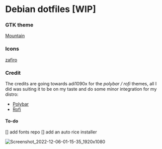 # Debian dotfiles [WIP]

### GTK theme 
[Mountain](https://github.com/mountain-theme/Mountain/)

### Icons
[zafiro](https://github.com/zayronxio/Zafiro-icons/releases)

### Credit
The credits are going towards adi1090x for the *polybar / rofi* themes, all I did was suiting it to be on my taste and do some minor integration for my distro:

* [Polybar](https://github.com/adi1090x/polybar-themes)
* [Rofi](https://github.com/adi1090x/rofi)

#### To-do
[] add fonts repo
[] add an auto rice installer

![Screenshot_2022-12-06-01-15-35_1920x1080](https://user-images.githubusercontent.com/92778316/205764181-6818e295-afe7-4527-8e1b-14775ebced21.png)
